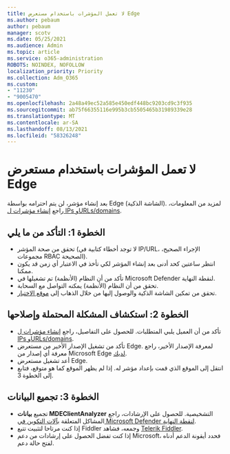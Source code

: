 ```yaml
---
title: لا تعمل المؤشرات باستخدام مستعرض Edge
ms.author: pebaum
author: pebaum
manager: scotv
ms.date: 05/25/2021
ms.audience: Admin
ms.topic: article
ms.service: o365-administration
ROBOTS: NOINDEX, NOFOLLOW
localization_priority: Priority
ms.collection: Adm_O365
ms.custom:
- "11230"
- "9005470"
ms.openlocfilehash: 2a48a49ec52a585e450edf448bc9203cd9c3f935
ms.sourcegitcommit: ab75f66355116e995b3cb5505465b31989339e28
ms.translationtype: MT
ms.contentlocale: ar-SA
ms.lasthandoff: 08/13/2021
ms.locfileid: "58326248"
---
```

# <a name="indicators-dont-work-using-edge-browser"></a>لا تعمل المؤشرات باستخدام مستعرض Edge

بعد إنشاء مؤشر، لن يتم احترامه بواسطة Edge (الشاشة الذكية). لمزيد من المعلومات، راجع [إنشاء مؤشرات ل IPs وURLs/domains](https://docs.microsoft.com/microsoft-365/security/defender-endpoint/indicator-ip-domain).

## <a name="step-1-ensure-the-following"></a>الخطوة 1: التأكد من ما يلي

- تحقق من صحة المؤشر (لا توجد أخطاء كتابية في IP/URL، الإجراء الصحيح، مجموعات RBAC الصحيحة).
- انتظر ساعتين كحد أدنى بعد إنشاء المؤشر لكي تأخذ في الاعتبار أي زمن قد يكون ممكنا.
- تأكد من أن النظام (الأنظمة) تم تشغيلها في Microsoft Defender لنقطة النهاية.
- تحقق من أن النظام (الأنظمة) يمكنه التواصل مع السحابة.
- تحقق من تمكين الشاشة الذكية والوصول إليها من خلال الذهاب إلى [موقع الاختبار](https://demo.smartscreen.msft.net).

## <a name="step-2-troubleshoot-the-potential-issue"></a>الخطوة 2: استكشاف المشكلة المحتملة وإصلاحها

- تأكد من أن العميل يلبي المتطلبات. للحصول على التفاصيل، راجع [إنشاء مؤشرات ل IPs وURLs/domains](https://docs.microsoft.com/microsoft-365/security/defender-endpoint/indicator-ip-domain).
- تأكد من تشغيل الإصدار الأخير من مستعرض Edge. لمعرفة الإصدار الأخير، راجع معرفة أي إصدار من Microsoft Edge [لديك](https://support.microsoft.com/microsoft-edge/find-out-which-version-of-microsoft-edge-you-have-c726bee8-c42e-e472-e954-4cf5123497eb).
- أعد تشغيل مستعرض Edge.
- انتقل إلى الموقع الذي قمت بإعداد مؤشر له. إذا لم يظهر الموقع كما هو متوقع، فتابع إلى الخطوة 3. 

## <a name="step-3-collect-data"></a>الخطوة 3: تجميع البيانات

- تجميع **بيانات MDEClientAnalyzer** التشخيصية. للحصول على الإرشادات، راجع المشاكل المتعلقة [بآلات التكوين في Microsoft Defender لنقطة النهاية](issues-with-onboarding-machines.md).
- إذا كنت مرتاحا لتثبيت تتبع Fiddler وجمعه، فشاهد [Telerik Fiddler](http://www.telerik.com/fiddler).
- إذا كنت تفضل الحصول على إرشادات من دعم Microsoft، فحدد أيقونة الدعم أدناه لفتح حالة دعم.
